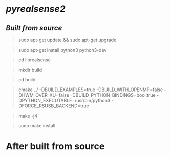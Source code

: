 # ***pyrealsense2***
## ***Built from source***

> sudo apt-get update && sudo apt-get upgrade

> sudo apt-get install python3 python3-dev

> cd librealsense

> mkdir build

> cd build

> cmake ../ -DBUILD_EXAMPLES=true -DBUILD_WITH_OPENMP=false -DHWM_OVER_XU=false -DBUILD_PYTHON_BINDINGS=bool:true -DPYTHON_EXECUTABLE=/usr/bin/python3 -DFORCE_RSUSB_BACKEND=true

> make -j4

> sudo make install

# After built from source